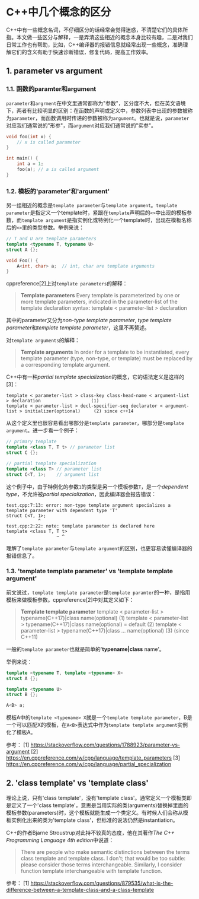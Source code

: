 # C++中几个概念的区分
C++中有一些概念名词，不仔细区分的话经常会觉得迷惑，不清楚它们的具体所指。本文做一些区分与解释，一是弄清这些相近的概念本身比较有趣，二是对我们日常工作也有帮助，比如，C++编译器的报错信息就经常出现一些概念，准确理解它们的含义有助于快速诊断错误，修复代码，提高工作效率。
## 1. parameter vs argument
### 1.1. 函数的paramter和argument
`parameter`和`argrment`在中文里通常都称为"参数"，区分度不大，但在英文语境下，两者有比较明显的区别：在函数的声明或定义中，参数列表中出现的参数被称为`parameter`，而函数调用时传递的参数被称为`argument`。也就是说，`parameter`对应我们通常说的"形参"，而`argument`对应我们通常说的"实参"。
```cpp
void foo(int x) {
    // x is called parameter
}

int main() {
    int a = 1;
    foo(a); // a is called argument
}
```
### 1.2. 模板的'parameter'和'argument'
另一组相近的概念是`template parameter`与`template argument`。`template parameter`是指定义一个template时，紧跟在`template`声明后的`<>`中出现的模板参数，而`template argument`是指实例化或特例化一个template时，出现在模板名称后的`<>`里的类型参数。举例来说：
```cpp
// T and U are template parameters
template <typename T, typename U>
struct A {};

void Foo() {
    A<int, char> a;  // int, char are template arguments
}
```
cppreference[2]上对`template parameters`的解释：
> **Template parameters** 
> Every template is parameterized by one or more template parameters, indicated in the parameter-list of the template declaration syntax: 
> template < parameter-list > declaration	

其中的parameter又分为*non-type template parameter*, *type template parameter*和*template template parameter*，这里不再赘述。

对`template arguments`的解释：
> **Template arguments** 
> In order for a template to be instantiated, every template parameter (type, non-type, or template) must be replaced by a corresponding template argument. 

C++中有一种*partial template specialization*的概念，它的语法定义是这样的[3]：
```
template < parameter-list > class-key class-head-name < argument-list > declaration                   (1)
template < parameter-list > decl-specifier-seq declarator < argument-list > initializer(optional)     (2) since c++14
```
从这个定义里也很容易看出哪部分是`template parameter`，哪部分是`template argument`。进一步看一个例子：
```cpp
// primary template
template <class T, T t> // parameter list
struct C {};

// partial template specialization
template <class T> // parameter list
struct C<T, 1>;    // argument list
```
这个例子中，由于特例化的参数`1`的类型是另一个模板参数`T`，是一个*dependent type*，不允许被*partial specialization*，因此编译器会报告错误：
```
test.cpp:7:13: error: non-type template argument specializes a template parameter with dependent type 'T'
struct C<T, 1>;
            ^
test.cpp:2:22: note: template parameter is declared here
template <class T, T t>
                   ~ ^
```
理解了`template parameter`与`template argument`的区别，也更容易读懂编译器的报错信息了。

### 1.3. 'template template parameter' vs 'template template argument'
前文说过，`template template parameter`是`template paramter`的一种，是指用模板来做模板参数。cppreference[2]中对其定义如下：

> **Template template parameter** 
> template < parameter-list > typename(C++17)|class name(optional)	(1)	
> template < parameter-list > typename(C++17)|class name(optional) = default	(2)	
> template < parameter-list > typename(C++17)|class ... name(optional)	(3)	(since C++11)

一般的`template parameter`也就是简单的'**typename|class** name'。

举例来说：
```cpp
template <typename T, template <typename> X>
struct A {};

template <typename U>
struct B {};

A<B> a;
```
模板A中的`template <typename> X`就是一个`template template parameter`，B是一个可以匹配X的模板，在`A<B>`表达式中作为`template template argument`实例化了模板A。

参考：
[1] https://stackoverflow.com/questions/1788923/parameter-vs-argument 
[2] https://en.cppreference.com/w/cpp/language/template_parameters 
[3] https://en.cppreference.com/w/cpp/language/partial_specialization

## 2. 'class template' vs 'template class'
理论上说，只有'class template'，没有'template class'。通常定义一个模板类即是定义了一个'class template'，意思是当用实际的类(arguments)替换掉里面的模板参数(parameters)时，这个模板就能生成一个类定义。有时候人们会称从模板实例化出来的类为'template class'，但标准的说法仍然是instantiation。

C++的作者Bjarne Stroustrup对此持不较真的态度，他在其著作*The C++ Programming Language 4th edition*中说道：
> There are people who make semantic distinctions between the terms class template and template class. I don't; that would be too subtle: please consider those terms interchangeable. Similarly, I consider function template interchangeable with template function.

参考：
[1] https://stackoverflow.com/questions/879535/what-is-the-difference-between-a-template-class-and-a-class-template
